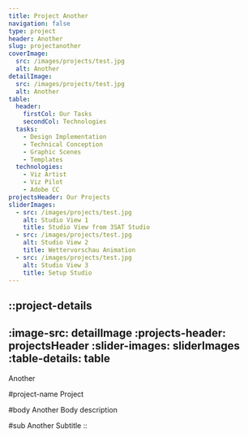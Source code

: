 ```yaml
---
title: Project Another
navigation: false
type: project
header: Another
slug: projectanother
coverImage:
  src: /images/projects/test.jpg
  alt: Another
detailImage:
  src: /images/projects/test.jpg
  alt: Another
table:
  header:
    firstCol: Our Tasks
    secondCol: Technologies
  tasks:
    - Design Implementation
    - Technical Conception
    - Graphic Scenes
    - Templates
  technologies:
    - Viz Artist
    - Viz Pilot
    - Adobe CC
projectsHeader: Our Projects
sliderImages:
  - src: /images/projects/test.jpg
    alt: Studio View 1
    title: Studio View from 3SAT Studio
  - src: /images/projects/test.jpg
    alt: Studio View 2
    title: Wettervorschau Animation
  - src: /images/projects/test.jpg
    alt: Studio View 3
    title: Setup Studio
---
```


::project-details
---
:image-src: detailImage
:projects-header: projectsHeader
:slider-images: sliderImages
:table-details: table
---
Another

#project-name
Project

#body
Another Body description

#sub
Another Subtitle
::
